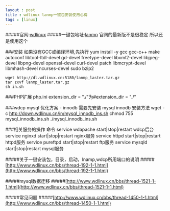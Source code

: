 ```yaml
---
layout : post
title : wdlinux lanmp一键包安装使用心得
tags : [linux]
---
```


#####官网:[wdlinux](http://www.wdlinux.cn)
#####一键包地址:[lanmp](http://www.wdlinux.cn/lanmp/) 官网的最新版不是很稳定 所以还是使用这个

###安装
	如果没有GCC或编译环境,先执行
	yum install -y gcc gcc-c++ make autoconf libtool-ltdl-devel gd-devel freetype-devel libxml2-devel libjpeg-devel libpng-devel openssl-devel curl-devel patch libmcrypt-devel libmhash-devel ncurses-devel sudo bzip2 

	wget http://dl.wdlinux.cn:5180/lanmp_laster.tar.gz
	tar zxvf lanmp_laster.tar.gz
	sh in.sh

###PHP扩展
	php.ini extension_dir = "./"为#extension_dir = "./"

###wdcp mysql 优化方案 - innodb
	需要先安装 mysql innodb
	安装方法
	wget -c http://down.wdlinux.cn/in/mysql_innodb_ins.sh
	chmod 755 mysql_innodb_ins.sh 
	./mysql_innodb_ins.sh
	
###相关服务的操作 命令
	service wdapache start|stop|restart  wdcp后台
	service nginxd start|stop|restart       nginx服务
	service httpd start|stop|restart         httpd服务
	service pureftpd start|stop|restart    ftp服务
	service mysqld start|stop|restart       mysql服务

#####关于一键安装包，目录，启动，lnamp,wdcp所用端口的说明
#####[http://www.wdlinux.cn/bbs/thread-192-1-1.html](http://www.wdlinux.cn/bbs/thread-192-1-1.html)

#####mysql数据迁移
#####[http://www.wdlinux.cn/bbs/thread-1521-1-1.html](http://www.wdlinux.cn/bbs/thread-1521-1-1.html)
	
#####常见问题
#####[http://www.wdlinux.cn/bbs/thread-1450-1-1.html](http://www.wdlinux.cn/bbs/thread-1450-1-1.html)



